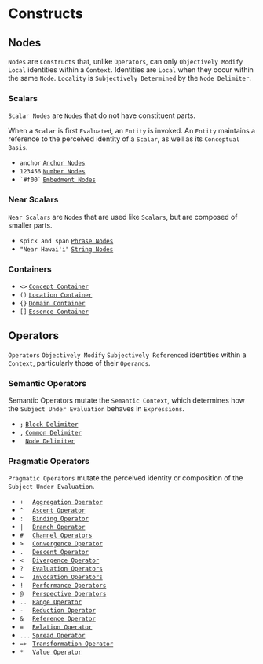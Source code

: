 # Constructs

## Nodes

`Nodes` are `Constructs` that, unlike `Operators`, can only `Objectively Modify` `Local` identities within a `Context`. Identities are `Local` when they occur within the same `Node`. `Locality` is `Subjectively Determined` by the `Node Delimiter`.  

### Scalars

`Scalar Nodes` are `Nodes` that do not have constituent parts.

When a `Scalar` is first `Evaluated`, an `Entity` is invoked. An `Entity` maintains a reference to the perceived identity of a `Scalar`, as well as its `Conceptual Basis`.

 - `anchor` [`Anchor Nodes`]("/constructs/nodes/scalars/anchors")
 - `123456` [`Number Nodes`]("/constructs/nodes/scalars/number")
 - ``` `#f00` ```  [`Embedment Nodes`]("/constructs/nodes/scalars/embedment")

### Near Scalars

`Near Scalars` are `Nodes` that are used like `Scalars`, but are composed of smaller parts.

 - `spick and span` [`Phrase Nodes`]("/constructs/nodes/near-scalars/phrases")
 - `"Near Hawai'i"` [`String Nodes`]("/constructs/nodes/near-scalars/string")

### Containers
- `<>` [`Concept Container`]("/constructs/nodes/containers/concept")
- `()` [`Location Container`]("/constructs/nodes/containers/location")
- `{}` [`Domain Container`]("/constructs/nodes/containers/domain")
- `[]` [`Essence Container`]("/constructs/nodes/containers/essence")


## Operators

`Operators` `Objectively Modify` `Subjectively Referenced` identities within a `Context`, particularly those of their `Operands`.

### Semantic Operators

Semantic Operators mutate the `Semantic Context`, which determines how the `Subject Under Evaluation` behaves in `Expressions`.

- `;` [`Block Delimiter`]("/constructs/operators/semantic/block")
- `,` [`Common Delimiter`]("/constructs/operators/semantic/common")
- ` ` [`Node Delimiter`]("/constructs/operators/semantic/node")


### Pragmatic Operators

`Pragmatic Operators` mutate the perceived identity or composition of the `Subject Under Evaluation`.

 - `+  ` [`Aggregation Operator`]("/constructs/operators/pragmatic/aggregation")
 - `^  ` [`Ascent Operator`]("/constructs/operators/pragmatic/ascent")
 - `:  ` [`Binding Operator`]("/constructs/operators/pragmatic/binding")
 - `|  ` [`Branch Operator`]("/constructs/operators/pragmatic/branch")
 - `#  ` [`Channel Operators`]("/constructs/operators/pragmatic/channel")
 - `>  ` [`Convergence Operator`]("/constructs/operators/pragmatic/convergence")
 - `.  ` [`Descent Operator`]("/constructs/operators/pragmatic/descent")
 - `<  ` [`Divergence Operator`]("/constructs/operators/pragmatic/divergence")
 - `?  ` [`Evaluation Operators`]("/constructs/operators/pragmatic/evaluation")
 - `~  ` [`Invocation Operators`]("/constructs/operators/pragmatic/invocation")
 - `!  ` [`Performance Operators`]("/constructs/operators/pragmatic/performance")
 - `@  ` [`Perspective Operators`]("/constructs/operators/pragmatic/perspective")
 - `.. ` [`Range Operator`]("/constructs/operators/pragmatic/range")
 - `-  ` [`Reduction Operator`]("/constructs/operators/pragmatic/reduction")
 - `&  ` [`Reference Operator`]("/constructs/operators/pragmatic/reference")
 - `=  ` [`Relation Operator`]("/constructs/operators/pragmatic/relation")
 - `...` [`Spread Operator`]("/constructs/operators/pragmatic/spread")
 - `=> ` [`Transformation Operator`]("/constructs/operators/pragmatic/transformation")
 - `*  ` [`Value Operator`]("/constructs/operators/pragmatic/value")
